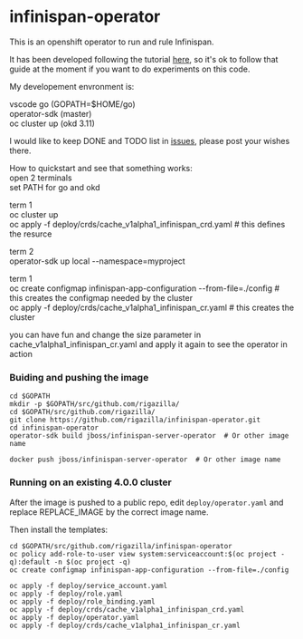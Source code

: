 # infinispan-operator
This is an openshift operator to run and rule Infinispan.

It has been developed following the tutorial [here](https://github.com/operator-framework/operator-sdk/blob/master/doc/user-guide.md), so it's ok to follow that guide at the moment if you want to do experiments  on this code.

My developement envronment is:

vscode
go (GOPATH=$HOME/go)  
operator-sdk (master)  
oc cluster up (okd 3.11)  

I would like to keep DONE and TODO list in [issues](https://github.com/rigazilla/infinispan-operator/issues), please post your wishes there.

How to quickstart and see that something works:  
open 2 terminals  
set PATH for go and okd  

term 1  
oc cluster up  
oc apply -f deploy/crds/cache_v1alpha1_infinispan_crd.yaml # this defines the resurce  

term 2  
operator-sdk up local --namespace=myproject  

term 1  
oc create configmap infinispan-app-configuration --from-file=./config  # this creates the configmap needed by the cluster  
oc apply -f deploy/crds/cache_v1alpha1_infinispan_cr.yaml # this creates the cluster

you can have fun and change the size parameter in cache_v1alpha1_infinispan_cr.yaml and apply it again to see the operator in action  

### Buiding and pushing the image

```
cd $GOPATH  
mkdir -p $GOPATH/src/github.com/rigazilla/  
cd $GOPATH/src/github.com/rigazilla/  
git clone https://github.com/rigazilla/infinispan-operator.git  
cd infinispan-operator  
operator-sdk build jboss/infinispan-server-operator  # Or other image name  

docker push jboss/infinispan-server-operator  # Or other image name  
```

### Running on an existing 4.0.0 cluster

After the image is pushed to a public repo, edit ```deploy/operator.yaml``` and replace REPLACE_IMAGE by the correct image name.

Then install the templates:
```
cd $GOPATH/src/github.com/rigazilla/infinispan-operator
oc policy add-role-to-user view system:serviceaccount:$(oc project -q):default -n $(oc project -q)
oc create configmap infinispan-app-configuration --from-file=./config

oc apply -f deploy/service_account.yaml
oc apply -f deploy/role.yaml
oc apply -f deploy/role_binding.yaml
oc apply -f deploy/crds/cache_v1alpha1_infinispan_crd.yaml
oc apply -f deploy/operator.yaml
oc apply -f deploy/crds/cache_v1alpha1_infinispan_cr.yaml
